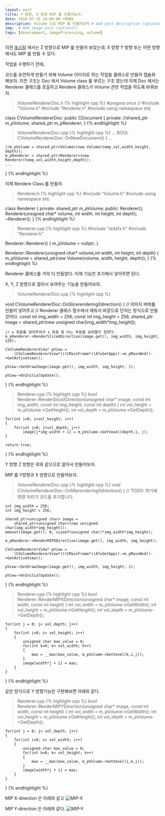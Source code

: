 ```yaml
---
layout: post
title: Y 뱡향, X 방향 MIP 를 만들어보자.
date: 2018-07-16 10:00:00 +0900
description: Volume 으로 MIP 를 만들어보자 # Add post description (optional)
img:  # Add image post (optional)
tags: [development, imageProcessing, volume]
---
```


이전 [포스팅](https://nsho77.github.io/MIPImage) 에서는 Z 방향으로 MIP 를 만들어 보았는데, X 방향 Y 방향 또는 어떤 방향에서도
MIP 를 만들 수 있다.

작업을 수행하기 전에,

코드를 유연하게 만들기 위해 Volume 이미지로 하는 작업을 클래스로 만들어 캡슐화 해보자.
이전 구조는 Doc 에서 Volume class 를 부르는 구조 였는데 이제 Doc 에서는 Renderer 클래스를 호출하고 Rendere 클래스가 Volume 관련 작업을 하도록 바꿔보자.

> VolumeRendererDoc.h
{% highlight cpp %}
#pragma once
// #include "Volume.h"
#include "Renderer.h"
#include <memory>
using namespace std;

class CVolumeRendererDoc: public CDocument
{
private:
    //shared_ptr<Volume> m_pVolume;
    shared_ptr<Renderer> m_pRenderer;
}
{% endhighlight %}

> VolumeRendererDoc.cpp
{% highlight cpp %}
...
BOOL CVolumeRendererDoc::OnNewDocument()
{
    ...

    //m_pVolume = shared_ptr<Volume>(new Volume(temp_vol,width,height, depth));
    m_pRenderer = shared_ptr<Renderer>(new Renderer(temp_vol,width,height,depth));
    ...
}
{% endhighlight %}


이제 Rendere Class 를 만들자.
> Renderer.h
{% highlight cpp %}
#include "Volume.h"
#include <memory>
using namespace std;

class Renderer
{
private:
    shared_ptr<Volume> m_pVolume;
public:
    Renderer();
    Renderer(unsigned char* volume, int width, int height, int depth);
    ~Renderer();
}
{% endhighlight %}

> Renderer.cpp
{% highlight cpp %}
#include "stdafx.h"
#include "Renderer.h"

Renderer::Renderer()
{
    m_pVolume = nullptr;
}

Renderer::Renderer(unsigned char* volume,int width, int height, int depth)
{
    m_pVolume = shared_ptr<Volume>(new Volume(volume, width, height, depth));
}
{% endhighlight %}

Renderer 클래스를 거의 다 만들었다. 이제 기능만 추가해서 넣어주면 된다.

X, Y, Z 방향으로 잘라서 보여주는 기능을 만들어보자.
> VolumeRendererDoc.cpp
{% highlight cpp %}

void CVolumeRendererDoc::OnSlicerenderingXdirection()
{
    // 이미지 버퍼를 만들어 넣어주고
    // Renderer 클래스 함수에서 채워서 바깥으로 던지는 방식으로 만들 것이다.
    const int img_width = 256;
    const int img_height = 256;
    shared_ptr<unsigned char> image = 
        shared_ptr<unsigned char>(new unsigned char[img_width*img_height]);

    // x 좌표를 넣어주어서 x 좌표 중 어느 부분을 보여줄지 정한다.
    m_pRenderer->RenderSliceXDirection(image.get(), img_width, img_height, 120);

    CVolumeRendererView* pView =
		(CVolumeRendererView*)((CMainFrame*)(AfxGetApp()->m_pMainWnd))->GetActiveView();

	pView->SetDrawImage(image.get(), img_width, img_height, 1);

	pView->OnInitialUpdate();
}
{% endhighlight %}

> Renderer.cpp
{% highlight cpp %}
bool Renderer::RenderSliceXDirection(unsigned char* image, 
    const int img_width, const int img_height, const int depth)
{
    int vol_height = m_pVolume->GetHeight();
    int vol_depth = m_pVolume->GetDepth();

    for(int i=0; i<vol_height; i++)
    {
        for(int j=0; j<vol_depth; j++)
            image[j*img_width + i] = m_pVolume->GetVoxel(depth,i, j);
    }
    
    return true;
}
{% endhighlight %}

Y 방향 Z 방향은 위와 같으므로 알아서 만들어보자.

MIP 를 Y뱡향과 X 방향으로 만들어보자.
> VolumeRendererDoc.cpp
{% highlight cpp %}
void CVolumeRendererDoc::OnMiprenderingXdirection()
{
	// TODO: 여기에 명령 처리기 코드를 추가합니다.

	int img_width = 256;
	int img_height = 256;

	shared_ptr<unsigned char> image =
		shared_ptr<unsigned char>(new unsigned char[img_width*img_height]);
	memset(image.get(), 0, sizeof(unsigned char)*img_width*img_height);

	m_pRenderer->RenderMIPXDirection(image.get(), img_width, img_height);

	CVolumeRendererView* pView =
		(CVolumeRendererView*)((CMainFrame*)(AfxGetApp()->m_pMainWnd))->GetActiveView();

	pView->SetDrawImage(image.get(), img_width, img_height, 1);

	pView->OnInitialUpdate();
}
{% endhighlight %}


> Renderer.cpp
{% highlight cpp %}
bool Renderer::RenderMIPXDirection(unsigned char* image,
    const int width, const int height)
{
    int vol_width = m_pVolume->GetWidth();
    int vol_height = m_pVolume->GetHeight();
    int vol_depth = m_pVolume->GetDepth();

    for(int j = 0; j< vol_depth; j++)
    {
        for(int i=0; i< vol_height; i++)
        {
            unsigned char max_value = 0;
            for(int k=0; k< vol_width; k++)
            {
                max = __max(max_value, m_pVolume->GetVoxel(k,i,j));
            }
            image[width*j + i] = max;
        }
    }
}
{% endhighlight %}

같은 방식으로 Y 방향기능만 구현해보면 아래와 같다.

> Renderer.cpp
{% highlight cpp %}
bool Renderer::RenderMIPYDirection(unsigned char* image,
    const int width, const int height)
{
    int vol_width = m_pVolume->GetWidth();
    int vol_height = m_pVolume->GetHeight();
    int vol_depth = m_pVolume->GetDepth();

    for(int j = 0; j< vol_depth; j++)
    {
        for(int i=0; i< vol_width; i++)
        {
            unsigned char max_value = 0;
            for(int k=0; k< vol_height; k++)
            {
                max = __max(max_value, m_pVolume->GetVoxel(i,k,j));
            }
            image[width*j + i] = max;
        }
    }
}
{% endhighlight %}

MIP X-direction 은 아래와 같고
![MIP-X]({{"/assets/img/Volume/MIP-X.png"}})


MIP Y-direction 은 아래와 같다.
![MIP-Y]({{"/assets/img/Volume/MIP-Y.png"}})